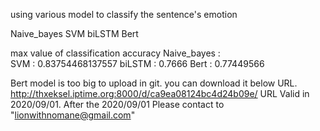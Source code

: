 using various model to classify the sentence's emotion

Naive_bayes
SVM
biLSTM
Bert

max value of classification accuracy
Naive_bayes :	
SVM :		0.83754468137557
biLSTM :	0.7666
Bert :		0.77449566

Bert model is too big to upload in git.
you can download it below URL.
http://thxeksel.iptime.org:8000/d/ca9ea08124bc4d24b09e/
URL Valid in 2020/09/01.
After the 2020/09/01 Please contact to "lionwithnomane@gmail.com"

